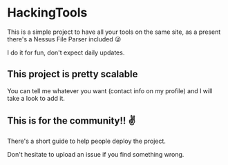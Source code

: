 # HackingTools
This is a simple project to have all your tools on the same site, as a present there's a Nessus File Parser included 😜

I do it for fun, don't expect daily updates.

## This project is pretty scalable
You can tell me whatever you want (contact info on my profile) and I will take a look to add it.

## This is for the community!! ✌
There's a short guide to help people deploy the project.

Don't hesitate to upload an issue if you find something wrong.
